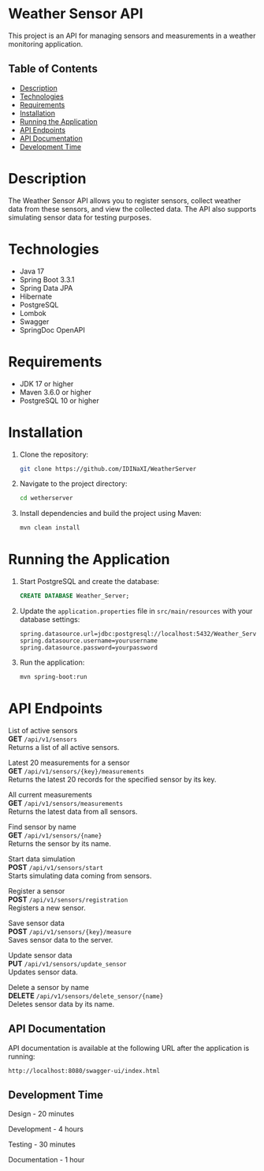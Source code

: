 # Weather Sensor API

This project is an API for managing sensors and measurements in a weather monitoring application.

## Table of Contents
- [Description](#description)
- [Technologies](#technologies)
- [Requirements](#requirements)
- [Installation](#installation)
- [Running the Application](#running-the-application)
- [API Endpoints](#api-endpoints)
- [API Documentation](#api-documentation)
- [Development Time](#development-time)

# Description

The Weather Sensor API allows you to register sensors, collect weather data from these sensors, and view the collected data. The API also supports simulating sensor data for testing purposes.

# Technologies

- Java 17
- Spring Boot 3.3.1
- Spring Data JPA
- Hibernate
- PostgreSQL
- Lombok
- Swagger
- SpringDoc OpenAPI

# Requirements

- JDK 17 or higher
- Maven 3.6.0 or higher
- PostgreSQL 10 or higher

# Installation

1. Clone the repository:
   ```bash
   git clone https://github.com/IDINaXI/WeatherServer
   ```

2. Navigate to the project directory:
   ```bash
   cd wetherserver
   ```

4. Install dependencies and build the project using Maven:
   ```bash
   mvn clean install
   ```

# Running the Application

1. Start PostgreSQL and create the database:
   ```sql
   CREATE DATABASE Weather_Server;
   ```

2. Update the `application.properties` file in `src/main/resources` with your database settings:
   ```properties
   spring.datasource.url=jdbc:postgresql://localhost:5432/Weather_Server
   spring.datasource.username=yourusername
   spring.datasource.password=yourpassword
   ```
3. Run the application:
   ```bash
   mvn spring-boot:run
   ```

# API Endpoints

List of active sensors  
**GET** `/api/v1/sensors`  
Returns a list of all active sensors.

Latest 20 measurements for a sensor  
**GET** `/api/v1/sensors/{key}/measurements`  
Returns the latest 20 records for the specified sensor by its key.

All current measurements  
**GET** `/api/v1/sensors/measurements`  
Returns the latest data from all sensors.

Find sensor by name  
**GET** `/api/v1/sensors/{name}`  
Returns the sensor by its name.

Start data simulation  
**POST** `/api/v1/sensors/start`  
Starts simulating data coming from sensors.

Register a sensor  
**POST** `/api/v1/sensors/registration`  
Registers a new sensor.

Save sensor data  
**POST** `/api/v1/sensors/{key}/measure`  
Saves sensor data to the server.

Update sensor data  
**PUT** `/api/v1/sensors/update_sensor`  
Updates sensor data.

Delete a sensor by name  
**DELETE** `/api/v1/sensors/delete_sensor/{name}`  
Deletes sensor data by its name.

## API Documentation

API documentation is available at the following URL after the application is running:

```
http://localhost:8080/swagger-ui/index.html
```

## Development Time

Design - 20 minutes

Development - 4 hours

Testing - 30 minutes

Documentation - 1 hour
